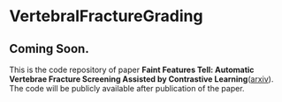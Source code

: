 # VertebralFractureGrading
## Coming Soon.
This is the code repository of paper **Faint Features Tell: Automatic Vertebrae Fracture Screening Assisted by Contrastive Learning**([arxiv](https://arxiv.org/abs/2208.10698)).
The code will be publicly available after publication of the paper.
